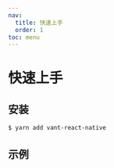 ```yaml
---
nav:
  title: 快速上手
  order: 1
toc: menu
---
```


# 快速上手

## 安装

```sh
$ yarn add vant-react-native
```

## 示例

<code src="../example/IconList/index.tsx" hideActions='["CSB"]'></code>
